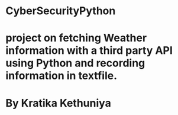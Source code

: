 # CyberSecurityPython
# project on fetching Weather information with a third party API using Python and recording information in textfile.
# By Kratika Kethuniya
